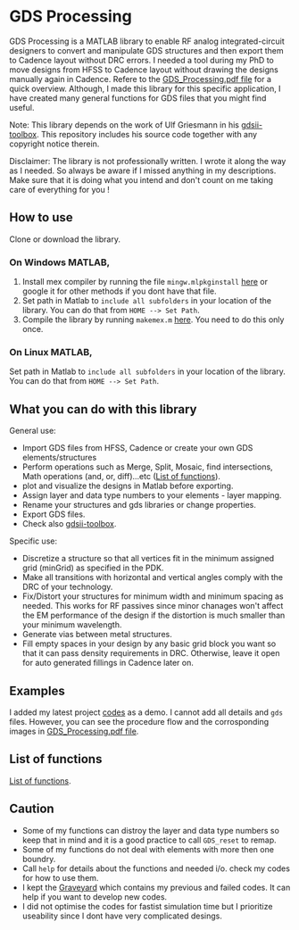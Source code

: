# GDS Processing
GDS Processing is a MATLAB library to enable RF analog integrated-circuit designers to convert and manipulate GDS structures and then export them to Cadence layout without DRC errors. I needed a tool during my PhD to move designs from HFSS to Cadence layout without drawing the designs manually again in Cadence. Refere to the [GDS_Processing.pdf file](https://github.com/zainkhalifa/GDS_Processing/blob/master/GDS_Processing.pdf) for a quick overview. Although, I made this library for this specific application, I have created many general functions for GDS files that you might find useful. 

Note: This library depends on the work of Ulf Griesmann in his [gdsii-toolbox](https://github.com/ulfgri/gdsii-toolbox). This repository includes his source code together with any copyright notice therein. 

Disclaimer: The library is not professionally written. I wrote it along the way as I needed. So always be aware if I missed anything in my descriptions. Make sure that it is doing what you intend and don't count on me taking care of everything for you !

## How to use
Clone or download the library.
### On Windows MATLAB, 
1. Install mex compiler by running the file `mingw.mlpkginstall` [here](https://github.com/zainkhalifa/GDS_Processing/blob/master/GDS_Lib/mingw.mlpkginstall) or google it for other methods if you dont have that file.
2. Set path in Matlab to `include all subfolders` in your location of the library. You can do that from `HOME --> Set Path`.
3. Compile the library by running ``makemex.m`` [here](https://github.com/zainkhalifa/GDS_Processing/blob/master/GDS_Lib/gdsii-toolbox-master/makemex.m). You need to do this only once. 

### On Linux MATLAB,

Set path in Matlab to `include all subfolders` in your location of the library. You can do that from `HOME --> Set Path`.

## What you can do with this library
General use:
* Import GDS files from HFSS, Cadence or create your own GDS elements/structures 
* Perform operations such as Merge, Split, Mosaic, find intersections, Math operations (and, or, diff)...etc ([List of functions](https://github.com/zainkhalifa/GDS_Processing/blob/master/GDS_Lib/GDS_Functions/Contents.m)).
* plot and visualize the designs in Matlab before exporting. 
* Assign layer and data type numbers to your elements - layer mapping. 
* Rename your structures and gds libraries or change properties. 
* Export GDS files.
* Check also [gdsii-toolbox](https://github.com/ulfgri/gdsii-toolbox). 

Specific use:
* Discretize a structure so that all vertices fit in the minimum assigned grid (minGrid) as specified in the PDK. 
* Make all transitions with horizontal and vertical angles comply with the DRC of your technology. 
* Fix/Distort your structures for minimum width and minimum spacing as needed. This works for RF passives since minor chanages won't affect the EM performance of the design if the distortion is much smaller than your minimum wavelength. 
* Generate vias between metal structures. 
* Fill empty spaces in your design by any basic grid block you want so that it can pass density requirements in DRC. Otherwise, leave it open for auto generated fillings in Cadence later on. 

## Examples
I added my latest project [codes](https://github.com/zainkhalifa/GDS_Processing/tree/master/Procedure%20Codes) as a demo. I cannot add all details and `gds` files. However, you can see the procedure flow and the corrosponding images in [GDS_Processing.pdf file](https://github.com/zainkhalifa/GDS_Processing/blob/master/GDS_Processing.pdf). 

## List of functions
[List of functions](https://github.com/zainkhalifa/GDS_Processing/blob/master/GDS_Lib/GDS_Functions/Contents.m).

## Caution
* Some of my functions can distroy the layer and data type numbers so keep that in mind and it is a good practice to call ``GDS_reset`` to remap.
* Some of my functions do not deal with elements with more then one boundry. 
* Call ``help`` for details about the functions and needed i/o. check my codes for how to use them. 
* I kept the [Graveyard](https://github.com/zainkhalifa/GDS_Processing/blob/master/GDS_Lib/GDS_Functions/The%20Graveyard.zip) which contains my previous and failed codes. It can help if you want to develop new codes. 
* I did not optimise the codes for fastist simulation time but I prioritize useability since I dont have very complicated desings. 
